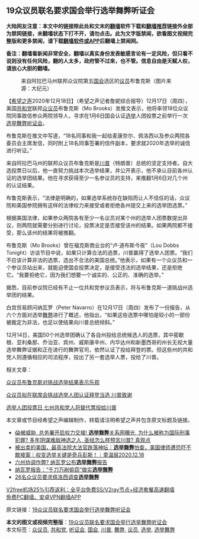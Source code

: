  <h2>19众议员联名要求国会举行选举舞弊听证会</h2> <p class="notice"><b>大陆网友注意：本文中的链接除此处和文末的<a href="https://github.com/bannedbook/fanqiang" >翻墙</a>软件下载和<a href="https://github.com/killgcd/justmysocks/blob/master/README.md">翻墙推荐</a>链接外全部为禁网链接，未翻墙状态下打不开，请勿点击。此为文字版禁闻，欲看图文视频完整版和更多禁闻，请下载<a href="https://github.com/bannedbook/fanqiang">翻墙软件或APP</a>后翻墙上禁闻网。</p><p>备注：翻墙看新闻非常安全，翻墙以真实身份发表敏感言论有一定风险，但只看不说则没有任何风险，翻的人太多，政府管不过来，也不管。信息自由是天赋人权，请放心大胆的翻墙。</b></p>  <div class="entry"> <figure><figcaption>来自阿拉巴马州联邦众议院第五<a href="https://www.bannedbook.org/bnews/tag/%e5%9b%bd%e4%bc%9a/" class="st_tag internal_tag" rel="tag" title="标签 国会 下的日志">国会</a>选区的<a href="https://www.bannedbook.org/bnews/tag/%e8%ae%ae%e5%91%98/" class="st_tag internal_tag" rel="tag" title="标签 议员 下的日志">议员</a>布鲁克斯（图片来源：大纪元）</figcaption></figure> <p>【<span class='wp_keywordlink_affiliate'><a href="https://www.soundofhope.org" title="希望之声" target="_blank">希望之声</a></span>2020年12月18日】（希望之声记者詹妮综合报导）12月17日（周四），美国<a href="https://www.bannedbook.org/bnews/tag/%e5%85%b1%e5%92%8c%e5%85%9a/" class="st_tag internal_tag" rel="tag" title="标签 共和党 下的日志">共和党</a>联邦<a href="https://www.bannedbook.org/bnews/tag/%E4%BC%97%E8%AE%AE%E5%91%98/" class="st_tag internal_tag" rel="tag" title="标签 众议员 下的日志">众议员</a>布鲁克斯（Mo Brooks）发推文表示，他将率领18位众议院同事致信参众两院领导人，寻求在1月6日国会认证<a href="https://www.bannedbook.org/bnews/tag/%e9%80%89%e4%b8%be/" class="st_tag internal_tag" rel="tag" title="标签 选举 下的日志">选举</a>人团投票之前举行一次<a href="https://www.bannedbook.org/bnews/tag/%E9%80%89%E4%B8%BE%E8%88%9E%E5%BC%8A/" class="st_tag internal_tag" rel="tag" title="标签 选举舞弊 下的日志">选举舞弊</a><a href="https://www.bannedbook.org/bnews/tag/%e5%90%ac%e8%af%81%e4%bc%9a/" class="st_tag internal_tag" rel="tag" title="标签 听证会 下的日志">听证会</a>。</p> <p>布鲁克斯在推文中写道，“18名同事和我一起给麦康奈尔、佩洛西以及参众两院各委员会主席发信，同时附上18名同事签署的信件副本，要求就2020年选举的诚信进行听证。”</p> <p></p> <p>来自阿拉巴马州的联邦众议员布鲁克斯是<a href="https://www.bannedbook.org/bnews/tag/%e5%b7%9d%e6%99%ae/" class="st_tag internal_tag" rel="tag" title="标签 川普 下的日志">川普</a>（特朗普）总统的坚定支持者。自大选投票日以后，他一直努力挑战本次选举结果，并公开表示，他不承认目前各州认证的选举团结果。他在寻求获得至少一名参议员的支持，来推翻1月6日对几个州的认证结果。</p>  <p>布鲁克斯表示，“法律是明确的，如果选举系统存在缺陷而让人不信任的话，众议院和美国参院拥有这样的法律权力来接受或者拒绝各州提交上来的选举团选票。”</p> <p>根据美国法律，如果参众两院各有至少一名议员对某个州的选举人团票数提出异议，则两院就需要分别进行讨论，投票决定是否接受该州的结果。如果两院都不接受，那么该州的结果将被推翻。</p> <p>布鲁克斯（Mo Brooks）曾在福克斯商业台的“卢·道布斯今夜”（Lou Dobbs Tonight）访谈节目中说，如果只计算合法的选票，川普赢得了选举人团票。“我们不应该计算非法的选票，选出不合法的美国总统。”他表示，如果有一个众议员和一个参议员站出来，就能迫使国会投票决定，是接受违法的选举结果，还是拒绝它。“我要拒绝它，因为我们想要一个诚实的、公正的、准确的选举。”</p> <p>据悉，目前参议院已经有不止一位共和党参议员表示，将与布鲁克斯一道挑战州选举团的结果。</p>  <p>白宫贸易顾问纳瓦罗（Peter Navarro）在12月17日（周四）发布了一份报告，从六个方面对选举<a href="https://www.bannedbook.org/bnews/tag/%E8%88%9E%E5%BC%8A/" class="st_tag internal_tag" rel="tag" title="标签 舞弊 下的日志">舞弊</a>进行了概述，他指出，“如果这些选票中哪怕是较小的一部份被裁定为非法，也足以使结果向川普总统倾斜。”</p> <p>12月14日，美国50个州选举团确认了各自州投给总统候选人的选票，其中密歇根、亚利桑那、乔治亚、宾州、威斯康辛州、内华达州和新墨西哥的州长无视大量选举舞弊证据和正在进行的舞弊官司，依然认证了投给拜登的票。但这些州的共和党人则遵循相应的司法程序，投出了另一套选举人票，投给了川普。</p> <p>相关文章：</p> <p><a href="https://www.soundofhope.org/post/454399">众议员布鲁克斯对挑战选举结果表示乐观</a></p>  <p><a href="https://www.soundofhope.org/post/449797">众议员拟在联席会挑战选举人团认证拜登当选 川普致谢</a></p> <p><a href="https://www.soundofhope.org/post/453610">选举人团投票日 七州共和党人将替代票投给川普</a></p> <p>本文章或节目经希望之声编辑制作，转载请注明希望之声并包含原文标题及链接。</p> <ul class='op-related-articles' title='相关阅读'> <li><a href='https://www.bannedbook.org/bnews/bannedvideo/20201124/1450498.html' target='_blank'>😱被威胁, 总务署开启权力交接! <b>选举舞弊</b>关系网曝光, 为什么被称为国际刑事犯罪? 多年阴谋难敌神选之人, 圣经怎么样预言川普? 真观点</a></li> <li><a href='https://www.bannedbook.org/bnews/taiwannews/20201218/1450262.html' target='_blank'>被出卖的美国，最高法院大法官跌落神坛｜<b>选举舞弊</b>怕查，美国律师遭恐吓不敢接案｜权变选举关键是奇兵彭斯！｜童温层2020.12.18</a></li> <li><a href='https://www.bannedbook.org/bnews/bannedvideo/20201218/1450229.html' target='_blank'>六州协调作弊? 纳瓦罗公布<b>选举舞弊</b>报告</a></li> <li><a href='https://www.bannedbook.org/bnews/cbnews/20201218/1449978.html' target='_blank'>纳瓦罗报告：“千刀万剐偷窃”做实<b>选举舞弊</b></a></li> <li><a href='https://www.bannedbook.org/bnews/comments/20201218/1449958.html' target='_blank'>26名众议员要求佩洛西调查<b>选举舞弊</b></a></li> </ul> <p class="texttj"> <a href="https://www.bannedbook.org/forum23/topic22702.html" target="_blank">V2free机场25%引荐返利：全平台免费SS/V2ray节点+经济套餐高速翻墙</a><br/> <a href="https://github.com/bannedbook/fanqiang/wiki/%E7%A6%81%E9%97%BB%E7%BD%91%E5%AE%89%E5%8D%93%E7%BF%BB%E5%A2%99%E6%96%B0%E9%97%BBAPP" target="_blank">免费PC翻墙、安卓VPN翻墙APP</a></p><p>原文链接：<a class="src_link"  href="https://www.soundofhope.org/post/454948" target="_blank">19众议员联名要求国会举行选举舞弊听证会</a></p> <a name='sharetosocial'></a>       <div><b>本文的图文或视频完整版</b>：<a href='https://www.bannedbook.org/bnews/comments/20201219/1450586.html'>19众议员联名要求国会举行选举舞弊听证会</a></div>  </div><!--END ENTRY--> <div class="postfooter"> <div>本文标签：<a href="https://www.bannedbook.org/bnews/tag/%E4%BC%97%E8%AE%AE%E5%91%98/" rel="tag">众议员</a>, <a href="https://www.bannedbook.org/bnews/tag/%e5%85%b1%e5%92%8c%e5%85%9a/" rel="tag">共和党</a>, <a href="https://www.bannedbook.org/bnews/tag/%e5%90%ac%e8%af%81%e4%bc%9a/" rel="tag">听证会</a>, <a href="https://www.bannedbook.org/bnews/tag/%e5%9b%bd%e4%bc%9a/" rel="tag">国会</a>, <a href="https://www.bannedbook.org/bnews/tag/%e5%b7%9d%e6%99%ae/" rel="tag">川普</a>, <a href="https://www.bannedbook.org/bnews/tag/%E8%88%9E%E5%BC%8A/" rel="tag">舞弊</a>, <a href="https://www.bannedbook.org/bnews/tag/%e8%ae%ae%e5%91%98/" rel="tag">议员</a>, <a href="https://www.bannedbook.org/bnews/tag/%e9%80%89%e4%b8%be/" rel="tag">选举</a>, <a href="https://www.bannedbook.org/bnews/tag/%E9%80%89%E4%B8%BE%E8%88%9E%E5%BC%8A/" rel="tag">选举舞弊</a></div>  </div><!--END POSTFOOTER--> 
